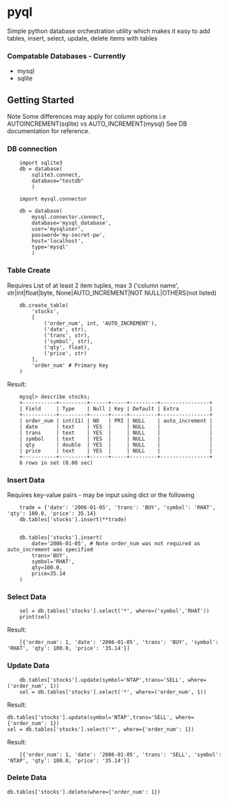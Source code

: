 # pyql

Simple python database orchestration utility which makes it easy to add tables, insert, select, update, delete items with tables

### Compatable Databases - Currently

- mysql
- sqlite

## Getting Started 

Note Some differences may apply for column options i.e AUTOINCREMENT(sqlite) vs AUTO_INCREMENT(mysql)
See DB documentation for reference.

### DB connection

        import sqlite3
        db = database(
            sqlite3.connect, 
            database="testdb"
            )
    
        import mysql.connector

        db = database(
            mysql.connector.connect,
            database='mysql_database',
            user='mysqluser',
            password='my-secret-pw',
            host='localhost',
            type='mysql'
            )
    
### Table Create
   Requires List of at least 2 item tuples, max 3
   ('column name', str|int|float|byte, None|AUTO_INCREMENT|NOT NULL|OTHERS(not listed)
    
        db.create_table(
            'stocks', 
            [    
                ('order_num', int, 'AUTO_INCREMENT'),
                ('date', str),
                ('trans', str),
                ('symbol', str),
                ('qty', float),
                ('price', str)
            ], 
            'order_num' # Primary Key 
        )
   Result:
    
        mysql> describe stocks;
        +-----------+---------+------+-----+---------+----------------+
        | Field     | Type    | Null | Key | Default | Extra          |
        +-----------+---------+------+-----+---------+----------------+
        | order_num | int(11) | NO   | PRI | NULL    | auto_increment |
        | date      | text    | YES  |     | NULL    |                |
        | trans     | text    | YES  |     | NULL    |                |
        | symbol    | text    | YES  |     | NULL    |                |
        | qty       | double  | YES  |     | NULL    |                |
        | price     | text    | YES  |     | NULL    |                |
        +-----------+---------+------+-----+---------+----------------+
        6 rows in set (0.00 sec)
    
### Insert Data
Requires key-value pairs - may be input using dict or the following
    
        trade = {'date': '2006-01-05', 'trans': 'BUY', 'symbol': 'RHAT', 'qty': 100.0, 'price': 35.14}
        db.tables['stocks'].insert(**trade)
        
        
        db.tables['stocks'].insert(
            date='2006-01-05', # Note order_num was not required as auto_increment was specified
            trans='BUY',
            symbol='RHAT',
            qty=100.0,
            price=35.14
        )
        
### Select Data

        sel = db.tables['stocks'].select('*', where=('symbol','RHAT'))
        print(sel)
    
Result:
    
        [{'order_num': 1, 'date': '2006-01-05', 'trans': 'BUY', 'symbol': 'RHAT', 'qty': 100.0, 'price': '35.14'}]
    
### Update Data
    
        db.tables['stocks'].update(symbol='NTAP',trans='SELL', where=('order_num', 1))
        sel = db.tables['stocks'].select('*', where=('order_num', 1))
        
Result:

    db.tables['stocks'].update(symbol='NTAP',trans='SELL', where={'order_num': 1})
    sel = db.tables['stocks'].select('*', where={'order_num': 1})

Result:

        [{'order_num': 1, 'date': '2006-01-05', 'trans': 'SELL', 'symbol': 'NTAP', 'qty': 100.0, 'price': '35.14'}]

### Delete Data 

    db.tables['stocks'].delete(where={'order_num': 1})
